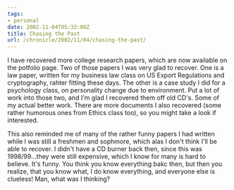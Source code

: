 ```yaml
---
tags:
- personal
date: 2002-11-04T05:33:09Z
title: Chasing the Past
url: /chronicle/2002/11/04/chasing-the-past/
---
```


I have recovered more college research papers, which are now available on the potfolio page.  Two of those papers I was very glad to recover.  One is a law paper, written for my business law class on US Export Regulations and cryptography, rahter fitting these days.  The other is a case study I did for a psychology class, on personality change due to environment.  Put a lot of work into those two, and I'm glad I recovered them off old CD's.  Some of my actual better work.  There are more documents I also recovered (some rather humorous ones from Ethics class too), so you might take a look if interested.

This also reminded me of many of the rather funny papers I had written while I was still a freshmen and sophmore, which alas I don't think I'll be able to recover.  I didn't have a CD burner back then, since this was 1998/99...they were still expensive, which I know for many is hard to believe.  It's funny.  You think you know everything bakc then, but then you realize, that you know what, I do know everything, and everyone else is clueless!  Man, what was I thinking?
